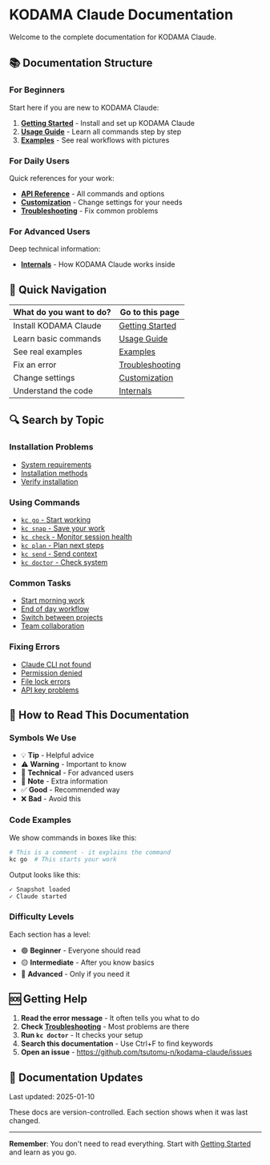 # KODAMA Claude Documentation

Welcome to the complete documentation for KODAMA Claude.

## 📚 Documentation Structure

### For Beginners
Start here if you are new to KODAMA Claude:

1. **[Getting Started](getting-started.md)** - Install and set up KODAMA Claude
2. **[Usage Guide](usage-guide.md)** - Learn all commands step by step
3. **[Examples](examples.md)** - See real workflows with pictures

### For Daily Users
Quick references for your work:

- **[API Reference](api-reference.md)** - All commands and options
- **[Customization](customization.md)** - Change settings for your needs
- **[Troubleshooting](troubleshooting.md)** - Fix common problems

### For Advanced Users
Deep technical information:

- **[Internals](internals.md)** - How KODAMA Claude works inside

## 🎯 Quick Navigation

| What do you want to do? | Go to this page |
|-------------------------|-----------------|
| Install KODAMA Claude | [Getting Started](getting-started.md#installation) |
| Learn basic commands | [Usage Guide](usage-guide.md#basic-commands) |
| See real examples | [Examples](examples.md) |
| Fix an error | [Troubleshooting](troubleshooting.md) |
| Change settings | [Customization](customization.md) |
| Understand the code | [Internals](internals.md) |

## 🔍 Search by Topic

### Installation Problems
- [System requirements](getting-started.md#requirements)
- [Installation methods](getting-started.md#installation)
- [Verify installation](getting-started.md#verify)

### Using Commands
- [`kc go` - Start working](usage-guide.md#kc-go)
- [`kc snap` - Save your work](usage-guide.md#kc-snap)
- [`kc check` - Monitor session health](usage-guide.md#kc-check)
- [`kc plan` - Plan next steps](usage-guide.md#kc-plan)
- [`kc send` - Send context](usage-guide.md#kc-send)
- [`kc doctor` - Check system](usage-guide.md#kc-doctor)

### Common Tasks
- [Start morning work](examples.md#morning-workflow)
- [End of day workflow](examples.md#evening-workflow)
- [Switch between projects](examples.md#multiple-projects)
- [Team collaboration](examples.md#team-work)

### Fixing Errors
- [Claude CLI not found](troubleshooting.md#claude-not-found)
- [Permission denied](troubleshooting.md#permission-errors)
- [File lock errors](troubleshooting.md#file-locks)
- [API key problems](troubleshooting.md#api-key)

## 📖 How to Read This Documentation

### Symbols We Use

- 💡 **Tip** - Helpful advice
- ⚠️ **Warning** - Important to know
- 🔧 **Technical** - For advanced users
- 📝 **Note** - Extra information
- ✅ **Good** - Recommended way
- ❌ **Bad** - Avoid this

### Code Examples

We show commands in boxes like this:
```bash
# This is a comment - it explains the command
kc go  # This starts your work
```

Output looks like this:
```
✓ Snapshot loaded
✓ Claude started
```

### Difficulty Levels

Each section has a level:
- 🟢 **Beginner** - Everyone should read
- 🟡 **Intermediate** - After you know basics
- 🔴 **Advanced** - Only if you need it

## 🆘 Getting Help

1. **Read the error message** - It often tells you what to do
2. **Check [Troubleshooting](troubleshooting.md)** - Most problems are there
3. **Run `kc doctor`** - It checks your setup
4. **Search this documentation** - Use Ctrl+F to find keywords
5. **Open an issue** - https://github.com/tsutomu-n/kodama-claude/issues

## 📝 Documentation Updates

Last updated: 2025-01-10

These docs are version-controlled. Each section shows when it was last changed.

---

**Remember**: You don't need to read everything. Start with [Getting Started](getting-started.md) and learn as you go.
